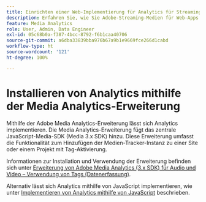 ```yaml
---
title: Einrichten einer Web-Implementierung für Analytics für Streaming-Medien
description: Erfahren Sie, wie Sie Adobe-Streaming-Medien für Web-Apps implementieren.
feature: Media Analytics
role: User, Admin, Data Engineer
exl-id: 05c68b0a-f387-4bcc-8792-f6b1caa40706
source-git-commit: a6dba33839bba976b67a9b1e9669fce266d1cabd
workflow-type: ht
source-wordcount: '121'
ht-degree: 100%

---
```


# Installieren von Analytics mithilfe der Media Analytics-Erweiterung

Mithilfe der Adobe Media Analytics-Erweiterung lässt sich Analytics implementieren. Die Media Analytics-Erweiterung fügt das zentrale JavaScript-Media-SDK (Media 3.x SDK) hinzu. Diese Erweiterung umfasst die Funktionalität zum Hinzufügen der Medien-Tracker-Instanz zu einer Site oder einem Projekt mit Tag-Aktivierung.

Informationen zur Installation und Verwendung der Erweiterung befinden sich unter [Erweiterung von Adobe Media Analytics (3.x SDK) für Audio und Video – Verwendung von Tags (Datenerfassung)](https://experienceleague.adobe.com/docs/experience-platform/tags/extensions/adobe/media-analytics-3x/overview.html?lang=de).

Alternativ lässt sich Analytics mithilfe von JavaScript implementieren, wie unter [Implementieren von Analytics mithilfe von JavaScript](/help/implementation/media-sdk/setup/web-implementation.md) beschrieben.
